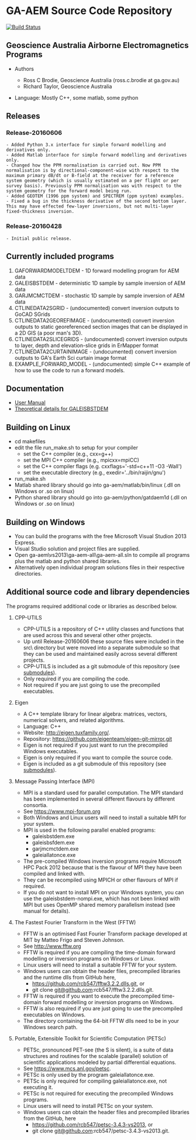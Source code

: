# GA-AEM Source Code Repository
[![Build Status](https://travis-ci.com/GeoscienceAustralia/ga-aem.svg?branch=develop)](https://travis-ci.com/GeoscienceAustralia/ga-aem)

## Geoscience Australia Airborne Electromagnetics Programs

- Authors
	- Ross C Brodie, Geoscience Australia (ross.c.brodie at ga.gov.au)
	- Richard Taylor, Geoscience Australia

- Language: Mostly C++, some matlab, some python

## Releases
### Release-20160606
	- Added Python 3.x interface for simple forward modelling and derivatives only.
	- Added Matlab interface for simple forward modelling and derivatives only.
	- Changed how the PPM normalisation is carried out. Now PPM normalisation is by directional-component-wise with respect to the maximum primary dB/dt or B-field at the receiver for a reference system geometry (which is usually estimated on a per flight or per survey basis). Previously PPM normalisation was with respect to the system geometry for the forward model being run.
	- Added GEOTEM (1996 ppm system) and SPECTREM (ppm system) examples.
	- Fixed a bug in the thickness derivative of the second bottom layer. This may have effected few-layer inversions, but not multi-layer fixed-thickness inversion.
### Release-20160428
	- Initial public release.

## Currently included programs
1. GAFORWARDMODELTDEM - 1D forward modelling program for AEM data
2. GALEISBSTDEM - deterministic 1D sample by sample inversion of AEM data
3. GARJMCMCTDEM - stochastic 1D sample by sample inversion of AEM data
4. CTLINEDATA2SGRID - (undocumented) convert inversion outputs to GoCAD SGrids 
5. CTLINEDATA2GEOREFIMAGE - (undocumented) convert inversion outputs to static georeferenced section images that can be displayed in a 2D GIS (a poor man's 3D).
6. CTLINEDATA2SLICEGRIDS - (undocumented) convert inversion outputs to layer, depth and elevation-slice grids in ErMapper format
7. CTLINEDATA2CURTAINIMAGE - (undocumented) convert inversion outputs to GA's Earth Sci curtain image format
8. EXAMPLE_FORWARD_MODEL - (undocumented) simple C++ example of how to use the code to run a forward models.


## Documentation
- [User Manual](docs/GA-AEM_Programs_User_Manual.pdf)
- [Theoretical details for GALEISBSTDEM](docs/GALEISBSTDEM_Inversion_Algorithm_Theoretical_Details.pdf)

## Building on Linux
- cd makefiles
- edit the file run_make.sh to setup for your compiler
	- set the C++ compiler (e.g., cxx=g++)
	- set the MPI C++ compiler (e.g., mpicxx=mpiCC)
	- set the C++ compiler flags (e.g. cxxflags='-std=c++11 -O3 -Wall')
	- set the executable directory (e.g., exedir='../bin/raijin/gnu')
- run_make.sh
- Matlab shared library should go into ga-aem/matlab/bin/linux (.dll on Windows or .so on linux)
- Python shared library should go into ga-aem/python/gatdaem1d (.dll on Windows or .so on linux)

## Building on Windows
- You can build the programs with the free Microsoft Visual Studion 2013 Express.
- Visual Studio solution and project files are supplied.
- Open ga-aem\vs2013\ga-aem-all\ga-aem-all.sln to compile all programs plus the matlab and python shared libraries.
- Alternatively open individual program solutions files in their respective directories.

## Additional source code and library dependencies

The programs required additional code or libraries as described below.

1. CPP-UTILS
	- CPP-UTILS is a repository of C++ utility classes and functions that are used across this and several other other projects.
	- Up until Release-20160606 these source files were included in the src\ directory but were moved into a separate submodule so that they can be used and maintained easily across several different projects.
	- CPP-UTILS is included as a git submodule of this repository (see [submodules](submodules/README.md)).
	- Only required if you are compiling the code.
	- Not required if you are just going to use the precompiled executables.

2. Eigen 
	- A C++ template library for linear algebra: matrices, vectors, numerical solvers, and related algorithms.
	- Language: C++
	- Website: http://eigen.tuxfamily.org/.	
	- Repository: https://github.com/eigenteam/eigen-git-mirror.git	
	- Eigen is not required if you just want to run the precompiled Windows executables.
	- Eigen is only required if you want to compile the source code.
	- Eigen is included as a git submodule of this repository (see [submodules](submodules/README.md)).


3. Message Passing Interface (MPI)
	- MPI is a standard used for parallel computation.  The MPI standard has been implemented in several different flavours by different consortia.
	- See https://www.mpi-forum.org
	- Both Windows and Linux users will need to install a suitable MPI for your system.
	- MPI is used in the following parallel enabled programs:
		- galeisbstdem.exe
		- galeisbsfdem.exe
		- garjmcmctdem.exe
		- galeiallatonce.exe
	- The pre-compiled Windows inversion programs require Microsoft HPC Pack 2012 because that is the flavour of MPI they have been compiled and linked with.
	- They can be recompiled using MPICH or other flavours of MPI if required.
	- If you do not want to install MPI on your Windows system, you can use the galeisbstdem-nompi.exe, which has not been linked with MPI but uses OpenMP shared memory parallelism instead (see manual for details).

4. The Fastest Fourier Transform in the West (FFTW)
	- FFTW is an optimised Fast Fourier Transform package developed at MIT by Matteo Frigo and Steven Johnson.
	- See http://www.fftw.org
	- FFTW is required if you are compiling the time-domain forward modelling or inversion programs on Windows or Linux.
	- Linux users will need to install a suitable FFTW for your system.
	- Windows users can obtain the header files, precompiled libraries and the runtime dlls from GitHub here,
		- https://github.com/rcb547/fftw3.2.2.dlls.git, or
		- git clone git@github.com:rcb547/fftw3.2.2.dlls.git.
	- FFTW is required if you want to execute the precompiled time-domain forward modelling or inversion programs on Windows.
	- FFTW is also required if you are just going to use the precompiled executables on Windows.
	- The directory containing the 64-bit FFTW dlls need to be in your Windows search path.

5. Portable, Extensible Toolkit for Scientific Computation (PETSc)
	- PETSc, pronounced PET-see (the S is silent), is a suite of data structures and routines for the scalable (parallel) solution of scientific applications modeled by partial differential equations.
	- See https://www.mcs.anl.gov/petsc.
	- PETSc is only used by the program galeiallatonce.exe.
	- PETSc is only required for compiling galeiallatonce.exe, not executing it.
	- PETSc is not required for executing the precompiled Windows programs.
	- Linux users will need to install PETSc on your system.
	- Windows users can obtain the header files and precompiled libraries from the GitHub, here
		- https://github.com/rcb547/petsc-3.4.3-vs2013, or
		- git clone git@github.com:rcb547/petsc-3.4.3-vs2013.git.

